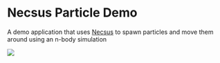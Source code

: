 # Necsus Particle Demo

A demo application that uses [Necsus](https://github.com/NecsusECS/Necsus) to spawn
particles and move them around using an n-body simulation

![](https://github.com/NecsusECS/NecsusParticleDemo/blob/main/demo.gif?raw=true)
